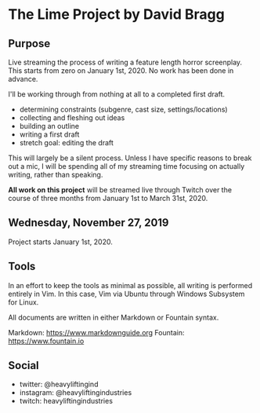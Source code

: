 # The Lime Project by David Bragg

## Purpose

Live streaming the process of writing a feature length horror screenplay. This starts from zero on January 1st, 2020. No work has been done in advance. 

I'll be working through from nothing at all to a completed first draft.

* determining constraints (subgenre, cast size, settings/locations)
* collecting and fleshing out ideas
* building an outline
* writing a first draft
* stretch goal: editing the draft

This will largely be a silent process. Unless I have specific reasons to break out a mic, I will be spending all of my streaming time focusing on actually writing, rather than speaking. 

**All work on this project** will be streamed live through Twitch over the course of three months from January 1st to March 31st, 2020.

## Wednesday, November 27, 2019 

Project starts January 1st, 2020.

## Tools

In an effort to keep the tools as minimal as possible, all writing is performed entirely in Vim. In this case, Vim via Ubuntu through Windows Subsystem for Linux. 

All documents are written in either Markdown or Fountain syntax.

Markdown: https://www.markdownguide.org
Fountain: https://www.fountain.io

## Social

* twitter: @heavyliftingind
* instagram: @heavyliftingindustries
* twitch: heavyliftingindustries
